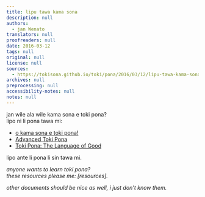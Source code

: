 ```yaml
---
title: lipu tawa kama sona
description: null
authors:
  - jan Wenato
translators: null
proofreaders: null
date: 2016-03-12
tags: null
original: null
license: null
sources:
  - https://tokisona.github.io/toki/pona/2016/03/12/lipu-tawa-kama-sona.html
archives: null
preprocessing: null
accessibility-notes: null
notes: null
---
```


jan wile ala wile kama sona e toki pona?  \
lipo ni li pona tawa mi:

* [o kama sona e toki pona!](http://tokipona.net/tp/janpije/okamasona.php)
* [Advanced Toki Pona](http://www.memrise.com/course/443499/advanced-toki-pona/)
* [Toki Pona: The Language of Good](http://www.amazon.com/Toki-Pona-The-Language-Good/dp/0978292308)

lipo ante li pona li sin tawa mi.

*anyone wants to learn toki pona?  \
these resources please me: \[resources\].*

*other documents should be nice as well, i just don’t know them.*
